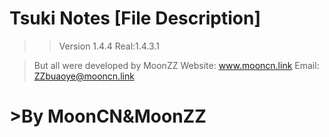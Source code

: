 # **Tsuki Notes [File Description]**
>>Version 1.4.4
>>Real:1.4.3.1

>But all were developed by MoonZZ
>Website: www.mooncn.link
>Email: ZZbuaoye@mooncn.link
# >By MoonCN&MoonZZ